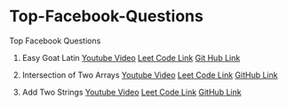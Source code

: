 # Top-Facebook-Questions
Top Facebook Questions

1. Easy Goat Latin [Youtube Video](https://www.youtube.com/watch?v=29ls7AwZZJA) [Leet Code Link](https://leetcode.com/problems/goat-latin/) [Git Hub Link](https://github.com/HappyCoder29/Top-Facebook-Questions/blob/master/GoatLatin/src/edu/northeastern/ashish/Main.java)

2. Intersection of Two Arrays [Youtube Video](https://www.youtube.com/watch?v=JJfAmvU4M6s) [Leet Code Link](https://leetcode.com/problems/intersection-of-two-arrays/solution/) [GitHub Link](https://github.com/HappyCoder29/Top-Facebook-Questions/blob/master/IntersectionOfArrays/src/edu/northeastern/ashish/Main.java) 

3. Add Two Strings [Youtube Video](https://www.youtube.com/watch?v=JLCZ_gNCAxQ) [Leet Code Link](https://leetcode.com/problems/add-strings/) [GitHub Link](https://github.com/HappyCoder29/Top-Facebook-Questions/blob/master/AddTwoStrings/src/edu/northeastern/ashish/Main.java) 
